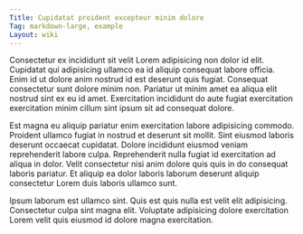 ```yaml
---
Title: Cupidatat proident excepteur minim dolore
Tag: markdown-large, example
Layout: wiki
---
```

Consectetur ex incididunt sit velit Lorem adipisicing non dolor id elit. Cupidatat qui adipisicing ullamco ea id aliquip consequat labore officia. Enim id ut dolore anim nostrud id est deserunt quis fugiat. Consequat consectetur sunt dolore minim non. Pariatur ut minim amet ea aliqua elit nostrud sint ex eu id amet. Exercitation incididunt do aute fugiat exercitation exercitation minim cillum sint ipsum sit ad consequat dolore.

Est magna eu aliquip pariatur enim exercitation labore adipisicing commodo. Proident ullamco fugiat in nostrud et deserunt sit mollit. Sint eiusmod laboris deserunt occaecat cupidatat. Dolore incididunt eiusmod veniam reprehenderit labore culpa. Reprehenderit nulla fugiat id exercitation ad aliqua in dolor. Velit consectetur nisi anim dolore quis quis in do consequat laboris pariatur. Et aliquip ea dolor laboris laborum deserunt aliquip consectetur Lorem duis laboris ullamco sunt.

Ipsum laborum est ullamco sint. Quis est quis nulla est velit elit adipisicing. Consectetur culpa sint magna elit. Voluptate adipisicing dolore exercitation Lorem velit quis eiusmod id dolore magna exercitation.